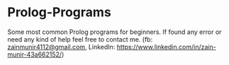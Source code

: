 # Prolog-Programs
Some most common Prolog programs for beginners.
If found any error or need any kind of help feel free to contact me.
(fb: zainmunir4112@gmail.com, LinkedIn: https://www.linkedin.com/in/zain-munir-43a662152/)
